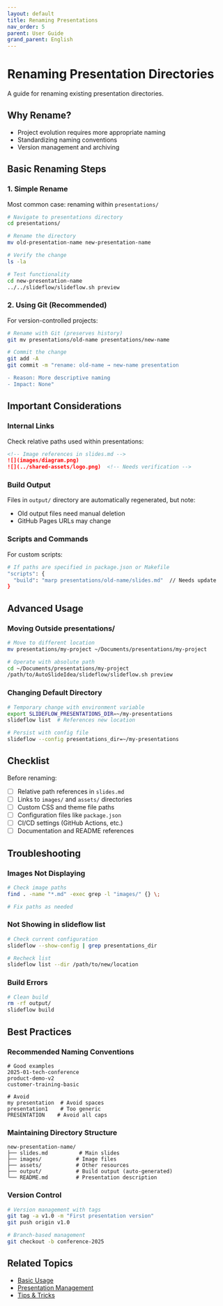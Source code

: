 ```yaml
---
layout: default
title: Renaming Presentations
nav_order: 5
parent: User Guide
grand_parent: English
---
```


# Renaming Presentation Directories

A guide for renaming existing presentation directories.

## Why Rename?

- Project evolution requires more appropriate naming
- Standardizing naming conventions
- Version management and archiving

## Basic Renaming Steps

### 1. Simple Rename

Most common case: renaming within `presentations/`

```bash
# Navigate to presentations directory
cd presentations/

# Rename the directory
mv old-presentation-name new-presentation-name

# Verify the change
ls -la

# Test functionality
cd new-presentation-name
../../slideflow/slideflow.sh preview
```

### 2. Using Git (Recommended)

For version-controlled projects:

```bash
# Rename with Git (preserves history)
git mv presentations/old-name presentations/new-name

# Commit the change
git add -A
git commit -m "rename: old-name → new-name presentation

- Reason: More descriptive naming
- Impact: None"
```

## Important Considerations

### Internal Links

Check relative paths used within presentations:

```markdown
<!-- Image references in slides.md -->
![](images/diagram.png)
![](../shared-assets/logo.png)  <!-- Needs verification -->
```

### Build Output

Files in `output/` directory are automatically regenerated, but note:

- Old output files need manual deletion
- GitHub Pages URLs may change

### Scripts and Commands

For custom scripts:

```bash
# If paths are specified in package.json or Makefile
"scripts": {
  "build": "marp presentations/old-name/slides.md"  // Needs update
}
```

## Advanced Usage

### Moving Outside presentations/

```bash
# Move to different location
mv presentations/my-project ~/Documents/presentations/my-project

# Operate with absolute path
cd ~/Documents/presentations/my-project
/path/to/AutoSlideIdea/slideflow/slideflow.sh preview
```

### Changing Default Directory

```bash
# Temporary change with environment variable
export SLIDEFLOW_PRESENTATIONS_DIR=~/my-presentations
slideflow list  # References new location

# Persist with config file
slideflow --config presentations_dir=~/my-presentations
```

## Checklist

Before renaming:

- [ ] Relative path references in `slides.md`
- [ ] Links to `images/` and `assets/` directories
- [ ] Custom CSS and theme file paths
- [ ] Configuration files like `package.json`
- [ ] CI/CD settings (GitHub Actions, etc.)
- [ ] Documentation and README references

## Troubleshooting

### Images Not Displaying

```bash
# Check image paths
find . -name "*.md" -exec grep -l "images/" {} \;

# Fix paths as needed
```

### Not Showing in slideflow list

```bash
# Check current configuration
slideflow --show-config | grep presentations_dir

# Recheck list
slideflow list --dir /path/to/new/location
```

### Build Errors

```bash
# Clean build
rm -rf output/
slideflow build
```

## Best Practices

### Recommended Naming Conventions

```
# Good examples
2025-01-tech-conference
product-demo-v2
customer-training-basic

# Avoid
my presentation  # Avoid spaces
presentation1    # Too generic
PRESENTATION    # Avoid all caps
```

### Maintaining Directory Structure

```
new-presentation-name/
├── slides.md          # Main slides
├── images/           # Image files
├── assets/           # Other resources
├── output/           # Build output (auto-generated)
└── README.md         # Presentation description
```

### Version Control

```bash
# Version management with tags
git tag -a v1.0 -m "First presentation version"
git push origin v1.0

# Branch-based management
git checkout -b conference-2025
```

## Related Topics

- [Basic Usage](basic-usage.md)
- [Presentation Management](../reference/scripts.md#manage-presentation)
- [Tips & Tricks](../guides/tips.md)